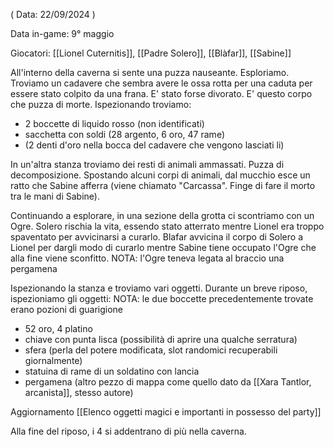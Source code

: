 ( Data: 22/09/2024 )

Data in-game: 9° maggio

Giocatori: [[Lionel Cuternitis]], [[Padre Solero]], [[Blàfar]], [[Sabine]]

All'interno della caverna si sente una puzza nauseante.
Esploriamo.
Troviamo un cadavere che sembra avere le ossa rotta per una caduta per essere stato colpito da una frana. E' stato forse divorato. E' questo corpo che puzza di morte.
Ispezionando troviamo:
- 2 boccette di liquido rosso (non identificati)
- sacchetta con soldi (28 argento, 6 oro, 47 rame)
- (2 denti d'oro nella bocca del cadavere che vengono lasciati li)

In un'altra stanza troviamo dei resti di animali ammassati. Puzza di decomposizione.
Spostando alcuni corpi di animali, dal mucchio esce un ratto che Sabine afferra (viene chiamato "Carcassa". Finge di fare il morto tra le mani di Sabine).

Continuando a esplorare, in una sezione della grotta ci scontriamo con un Ogre.
Solero rischia la vita, essendo stato atterrato mentre Lionel era troppo spaventato per avvicinarsi a curarlo. 
Blafar avvicina il corpo di Solero a Lionel per dargli modo di curarlo mentre Sabine tiene occupato l'Ogre che alla fine viene sconfitto.
NOTA: l'Ogre teneva legata al braccio una pergamena

Ispezionando la stanza e troviamo vari oggetti.
Durante un breve riposo, ispezioniamo gli oggetti:
NOTA: le due boccette precedentemente trovate erano pozioni di guarigione
- 52 oro, 4 platino
- chiave con punta lisca (possibilità di aprire una qualche serratura)
- sfera (perla del potere modificata, slot randomici recuperabili giornalmente)
- statuina di rame di un soldatino con lancia
- pergamena (altro pezzo di mappa come quello dato da [[Xara Tantlor, arcanista]], stesso autore)

Aggiornamento [[Elenco oggetti magici e importanti in possesso del party]]

Alla fine del riposo, i 4 si addentrano di più nella caverna.
